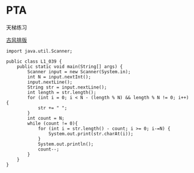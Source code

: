 # PTA
天梯练习

[古风排版](https://pintia.cn/problem-sets/994805046380707840/problems/994805091888906240)

    import java.util.Scanner;

    public class L1_039 {
        public static void main(String[] args) {
            Scanner input = new Scanner(System.in);
            int N = input.nextInt();
            input.nextLine();
            String str = input.nextLine();
            int length = str.length();
            for (int i = 0; i < N - (length % N) && length % N != 0; i++) {
                str += " ";
            }
            int count = N;
            while (count != 0){
                for (int i = str.length() - count; i >= 0; i-=N) {
                    System.out.print(str.charAt(i));
                }
                System.out.println();
                count--;
            }
        }
    }
